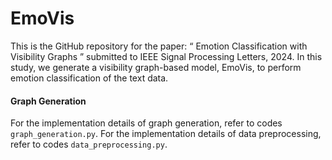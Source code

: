 # EmoVis

This is the GitHub repository for the paper: “ Emotion Classification with Visibility Graphs ” submitted to IEEE Signal Processing Letters, 2024. In this study, we generate a visibility graph-based model, EmoVis, to perform emotion classification of the text data.

#### Graph Generation ####
For the implementation details of graph generation, refer to codes `graph_generation.py`. For the implementation details of data preprocessing, refer to codes `data_preprocessing.py`.

